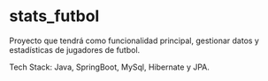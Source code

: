 # stats_futbol

Proyecto que tendrá como funcionalidad principal, gestionar datos y estadísticas de jugadores de futbol.

Tech Stack: Java, SpringBoot, MySql, Hibernate y JPA.
